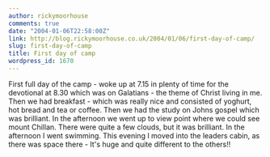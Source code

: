 ```yaml
---
author: rickymoorhouse
comments: true
date: "2004-01-06T22:58:00Z"
link: http://blog.rickymoorhouse.co.uk/2004/01/06/first-day-of-camp/
slug: first-day-of-camp
title: First day of camp
wordpress_id: 1670
---
```


First full day of the camp - woke up at 7.15 in plenty of time for the devotional at 8.30 which was on Galatians - the theme of Christ living in me. Then we had breakfast - which was really nice and consisted of yoghurt, hot bread and tea or coffee. Then we had the study on Johns gospel which was brilliant. In the afternoon we went up to view point where we could see mount Chillan. There were quite a few clouds, but it was brilliant. In the afternoon I went swimming. This evening I moved into the leaders cabin, as there was space there - It's huge and quite different to the others!!
